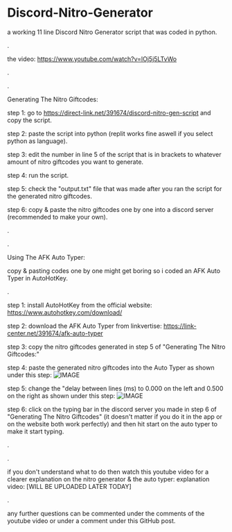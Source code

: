# Discord-Nitro-Generator
a working 11 line Discord Nitro Generator script that was coded in python.

.

the video: https://www.youtube.com/watch?v=lOj5j5LTvWo

.

.

Generating The Nitro Giftcodes:

step 1: go to https://direct-link.net/391674/discord-nitro-gen-script and copy the script.

step 2: paste the script into python (replit works fine aswell if you select python as language).

step 3: edit the number in line 5 of the script that is in brackets to whatever amount of nitro giftcodes you want to generate.

step 4: run the script.

step 5: check the "output.txt" file that was made after you ran the script for the generated nitro giftcodes.

step 6: copy & paste the nitro giftcodes one by one into a discord server (recommended to make your own).

.

.

Using The AFK Auto Typer:

copy & pasting codes one by one might get boring so i coded an AFK Auto Typer in AutoHotKey.

.

step 1: install AutoHotKey from the official website: https://www.autohotkey.com/download/ 

step 2: download the AFK Auto Typer from linkvertise: https://link-center.net/391674/afk-auto-typer

step 3: copy the nitro giftcodes generated in step 5 of "Generating The Nitro Giftcodes:"

step 4: paste the generated nitro giftcodes into the Auto Typer as shown under this step:
![IMAGE](https://user-images.githubusercontent.com/96903540/150063089-f7f4d44e-7b87-4857-a380-f6fcb29146b2.PNG)

step 5: change the "delay between lines (ms) to 0.000 on the left and 0.500 on the right as shown under this step:
![IMAGE](https://user-images.githubusercontent.com/96903540/150063387-c624585e-df60-4817-8c40-7aaf736563a1.PNG)

step 6: click on the typing bar in the discord server you made in step 6 of "Generating The Nitro Giftcodes" (it doesn't matter if you do it in the app or on the website both work perfectly) and then hit start on the auto typer to make it start typing.

.

.

if you don't understand what to do then watch this youtube video for a clearer explanation on the nitro generator & the auto typer:
explanation video: [WILL BE UPLOADED LATER TODAY]  

.

any further questions can be commented under the comments of the youtube video or under a comment under this GitHub post.

